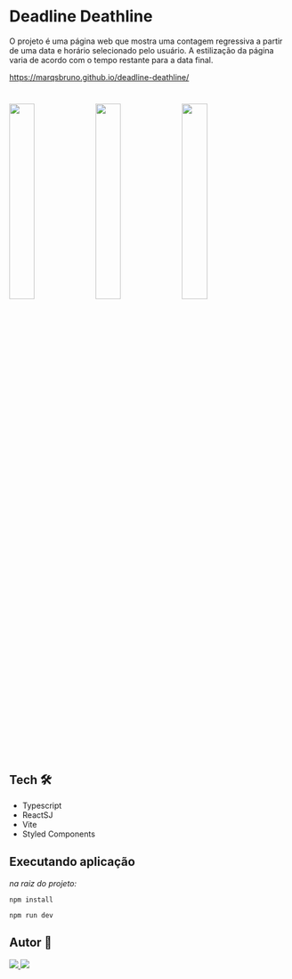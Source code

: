 # Deadline Deathline

O projeto é uma página web que mostra uma contagem regressiva a partir de uma data e horário selecionado pelo usuário. A estilização da página varia de acordo com o tempo restante para a data final.

https://marqsbruno.github.io/deadline-deathline/

#
<img src="https://github.com/marqsbruno/deadline-deathline/assets/94490136/c98c2955-2dde-4358-94f9-1159565a627f" width=30%>
<img src="https://github.com/marqsbruno/deadline-deathline/assets/94490136/a73f7e1c-7c5a-4cae-a216-e2b76a3cf6f2" width=30%>
<img src="https://github.com/marqsbruno/deadline-deathline/assets/94490136/7bedf2f1-7ec7-4aa2-8967-66318a815e02" width=30%>


## Tech 🛠

- Typescript
- ReactSJ
- Vite
- Styled Components

## Executando aplicação

_na raiz do projeto:_

```
npm install
```

```
npm run dev
```

## Autor 👥

<a href="https://www.linkedin.com/in/marques-bruno/">
    <img src="https://img.shields.io/badge/linkedin-%230077B5.svg?&style=for-the-badge&logo=linkedin&logoColor=white" />
  </a>
  <a href="https://github.com/marqsbruno">
    <img src="https://img.shields.io/badge/github-%23121011.svg?style=for-the-badge&logo=github&logoColor=white" />
  </a>
